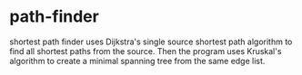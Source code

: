 # path-finder
shortest path finder uses Dijkstra's single source shortest path algorithm to find all shortest paths from the source. Then the program uses Kruskal's algorithm to create a minimal spanning tree from the same edge list.

